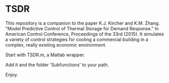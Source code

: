# TSDR
This repository is a companion to the paper
    K.J. Kircher and K.M. Zhang. "Model Predictive Control of Thermal 
    Storage for Demand Response." In American Control Conference, 
    Proceedings of the 33rd (2015).
It simulates a variety of control strategies for cooling a commercial
building in a complex, really existing economic environment.

Start with TSDR.m, a Matlab wrapper.

Add it and the folder 'Subfunctions' to your path.

Enjoy.
